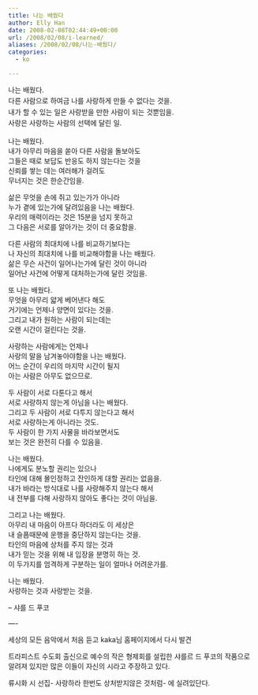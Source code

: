 ```yaml
---
title: 나는 배웠다
author: Elly Han
date: 2008-02-08T02:44:49+00:00
url: /2008/02/08/i-learned/
aliases: /2008/02/08/나는-배웠다/
categories:
  - ko

---
```

  <span style="line-height:160%;">나는 배웠다.<br /> 다른 사람으로 하여금 나를 사랑하게 만들 수 없다는 것을.<br /> 내가 할 수 있는 일은 사랑받을 만한 사람이 되는 것뿐임을.<br /> 사랑은 사랑하는 사람의 선택에 달린 일.</p> 

<p>
  나는 배웠다.<br /> 내가 아무리 마음을 쏟아 다른 사람을 돌보아도<br /> 그들은 때로 보답도 반응도 하지 않는다는 것을<br /> 신뢰를 쌓는 데는 여러해가 걸려도<br /> 무너지는 것은 한순간임을.
</p>

<p>
  삶은 무엇을 손에 쥐고 있는가가 아니라<br /> 누가 곁에 있는가에 달려있음을 나는 배웠다.<br /> 우리의 매력이라는 것은 15분을 넘지 못하고<br /> 그 다음은 서로를 알아가는 것이 더 중요함을.
</p>

<p>
  다른 사람의 최대치에 나를 비교하기보다는<br /> 나 자신의 최대치에 나를 비교해야함을 나는 배웠다.<br /> 삶은 무슨 사건이 일어나는가에 달린 것이 아니라<br /> 일어난 사건에 어떻게 대처하는가에 달린 것임을.
</p>

<p>
  또 나는 배웠다.<br /> 무엇을 아무리 얇게 베어낸다 해도<br /> 거기에는 언제나 양면이 있다는 것을.<br /> 그리고 내가 원하는 사람이 되는데는<br /> 오랜 시간이 걸린다는 것을.
</p>

<p>
  사랑하는 사람에게는 언제나<br /> 사랑의 말을 남겨놓아야함을 나는 배웠다.<br /> 어느 순간이 우리의 마지막 시간이 될지<br /> 아는 사람은 아무도 없으므로.
</p>

<p>
  두 사람이 서로 다툰다고 해서<br /> 서로 사랑하지 않는게 아님을 나는 배웠다.<br /> 그리고 두 사람이 서로 다투지 않는다고 해서<br /> 서로 사랑하는게 아니라는 것도.<br /> 두 사람이 한 가지 사물을 바라보면서도<br /> 보는 것은 완전히 다를 수 있음을.
</p>

<p>
  나는 배웠다.<br /> 나에게도 분노할 권리는 있으나<br /> 타인에 대해 몰인정하고 잔인하게 대할 권리는 없음을.<br /> 내가 바라는 방식대로 나를 사랑해주지 않는다 해서<br /> 내 전부를 다해 사랑하지 않아도 좋다는 것이 아님을.
</p>

<p>
  그리고 나는 배웠다.<br /> 아무리 내 마음이 아프다 하더라도 이 세상은<br /> 내 슬픔때문에 운행을 중단하지 않는다는 것을.<br /> 타인의 마음에 상처를 주지 않는 것과<br /> 내가 믿는 것을 위해 내 입장을 분명히 하는 것.<br /> 이 두가지를 엄격하게 구분하는 일이 얼마나 어려운가를.
</p>

<p>
  나는 배웠다.<br /> 사랑하는 것과 사랑받는 것을.
</p>

<p>
  &#8211; 샤를 드 푸코
</p>

<p>
  &#8212;-
</p>

<p>
  세상의 모든 음악에서 처음 듣고 kaka님 홈페이지에서 다시 발견
</p>

<p>
  </span>트라피스트 수도회 출신으로 예수의 작은 형제회를 설립한 샤를르 드 푸코의 작품으로 알려져 있지만 많은 이들이 자신의 시라고 주장하고 있다.
</p>

<p>
  류시화 시 선집- 사랑하라 한번도 상처받지않은 것처럼- 에 실려있단다.
</p>